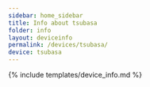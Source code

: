 ```yaml
---
sidebar: home_sidebar
title: Info about tsubasa
folder: info
layout: deviceinfo
permalink: /devices/tsubasa/
device: tsubasa
---
```

{% include templates/device_info.md %}
